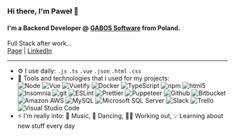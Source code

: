 ### Hi there, I'm Paweł 👋

#### I'm a Backend Developer @ [GABOS Software](https://gabos.com.pl/en/homepage/) from Poland.
Full Stack after work...  
[Page](https://pawel.sikowski.me) | [LinkedIn](https://www.linkedin.com/in/pawe%C5%82-sikowski-2b1b521b1/)
_________________________________________________

- ⚙️ I use daily: `.js` `.ts` `.vue` `.json` `.html` `.css`
- 🔧 Tools and technologies that i used for my projects:  
<img alt="Node" src="https://img.shields.io/badge/-Node-43853d?style=flat-square&logo=Node.js&logoColor=white" /> <img alt="Vue" src="https://img.shields.io/badge/-Vue-4FC08D?style=flat-square&logo=vue.js&logoColor=white" /> <img alt="Vuetify" src="https://img.shields.io/badge/-Vuetify-1867C0?style=flat-square&logo=Vuetify&logoColor=white" /> <img alt="Docker" src="https://img.shields.io/badge/-Docker-46a2f1?style=flat-square&logo=docker&logoColor=white" /> <img alt="TypeScript" src="https://img.shields.io/badge/-TypeScript-007ACC?style=flat-square&logo=typescript&logoColor=white" /> <img alt="npm" src="https://img.shields.io/badge/-NPM-CB3837?style=flat-square&logo=npm&logoColor=white" /> <img alt="html5" src="https://img.shields.io/badge/-HTML5-E34F26?style=flat-square&logo=html5&logoColor=white" /> <img alt="Insomnia" src="https://img.shields.io/badge/-Insomnia-5849BE?style=flat-square&logo=insomnia&logoColor=white" /> <img alt="git" src="https://img.shields.io/badge/-Git-F05032?style=flat-square&logo=git&logoColor=white" /> <img alt="ESLint" src="https://img.shields.io/badge/-ESLint-4B32C3?style=flat-square&logo=ESLint&logoColor=white" /> <img alt="Prettier" src="https://img.shields.io/badge/-Prettier-F7B93E?style=flat-square&logo=prettier&logoColor=white" /> <img alt="Puppeteer" src="https://img.shields.io/badge/-Puppeteer-00d8a1?style=flat-square&logo=&logoColor=white" /> <img alt="Github" src="https://img.shields.io/badge/-Github-181717?style=flat-square&logo=github&logoColor=white" /> <img alt="Bitbucket" src="https://img.shields.io/badge/-Bitbucket-0052CC?style=flat-square&logo=Bitbucket&logoColor=white" /> <img alt="Amazon AWS" src="https://img.shields.io/badge/-Amazon AWS-232F3E?style=flat-square&logo=amazon%20aws&logoColor=white" /> <img alt="MySQL" src="https://img.shields.io/badge/-MySQL-4479A1?style=flat-square&logo=MySQL&logoColor=white" /> <img alt="Microsoft SQL Server" src="https://img.shields.io/badge/-Microsoft SQL Server-CC2927?style=flat-square&logo=Microsoft%20SQL%20Server&logoColor=white" /> <img alt="Slack" src="https://img.shields.io/badge/-Slack-4A154B?style=flat-square&logo=Slack&logoColor=white" /> <img alt="Trello" src="https://img.shields.io/badge/-Trello-0079BF?style=flat-square&logo=Trello&logoColor=white" /> <img alt="Visual Studio Code" src="https://img.shields.io/badge/-Visual Studio Code-007ACC?style=flat-square&logo=visual%20studio%20code&logoColor=white" />
- ⚡️ I'm really into: 🎵 Music, 🕺 Dancing, 🏋️‍♂️ Working out, 💡 Learning about new stuff every day
